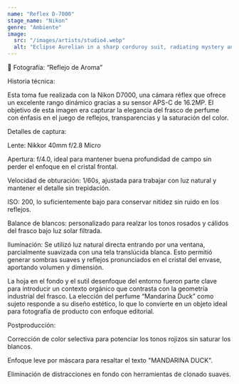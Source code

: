 ```yaml
---
name: "Reflex D-7000"
stage_name: "Nikon"
genre: "Ambiente"
image:
  src: "/images/artists/studio4.webp"
  alt: "Eclipse Aurelian in a sharp corduroy suit, radiating mystery and refinement under moody lighting"
---
```


📸 Fotografía: “Reflejo de Aroma”

Historia técnica:

Esta toma fue realizada con la Nikon D7000, una cámara réflex que ofrece un excelente rango dinámico gracias a su sensor APS-C de 16.2MP. El objetivo de esta imagen era capturar la elegancia del frasco de perfume con énfasis en el juego de reflejos, transparencias y la saturación del color.

Detalles de captura:

Lente: Nikkor 40mm f/2.8 Micro

Apertura: f/4.0, ideal para mantener buena profundidad de campo sin perder el enfoque en el cristal frontal.

Velocidad de obturación: 1/60s, ajustada para trabajar con luz natural y mantener el detalle sin trepidación.

ISO: 200, lo suficientemente bajo para conservar nitidez sin ruido en los reflejos.

Balance de blancos: personalizado para realzar los tonos rosados y cálidos del frasco bajo luz solar filtrada.

Iluminación:
Se utilizó luz natural directa entrando por una ventana, parcialmente suavizada con una tela translúcida blanca. Esto permitió generar sombras suaves y reflejos pronunciados en el cristal del envase, aportando volumen y dimensión.

La hoja en el fondo y el sutil desenfoque del entorno fueron parte clave para introducir un contexto orgánico que contrasta con la geometría industrial del frasco. La elección del perfume “Mandarina Duck” como sujeto responde a su diseño estético, lo que lo convierte en un objeto ideal para fotografía de producto con enfoque editorial.

Postproducción:

Corrección de color selectiva para potenciar los tonos rojizos sin saturar los blancos.

Enfoque leve por máscara para resaltar el texto "MANDARINA DUCK".

Eliminación de distracciones en fondo con herramientas de clonado suaves.
